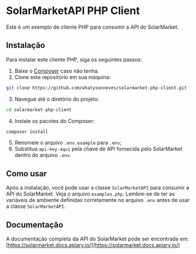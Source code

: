 SolarMarketAPI PHP Client
=========================

Este é um exemplo de cliente PHP para consumir a API do SolarMarket.

Instalação
----------

Para instalar este cliente PHP, siga os seguintes passos:

1.  Baixe o [Composer](https://getcomposer.org/) caso não tenha.
2.  Clone este repositório em sua máquina:

```bash
git clone https://github.com/whatysonneves/solarmarket-php-client.git
```

3.  Navegue até o diretório do projeto:

```bash
cd solarmarket-php-client
```

4.  Instale os pacotes do Composer:

```bash
composer install
```

5.  Renomeie o arquivo `.env.example` para `.env`;
6.  Substitua `api-key-aqui` pela chave de API fornecida pelo SolarMarket dentro do arquivo `.env`.

Como usar
---------

Após a instalação, você pode usar a classe `SolarMarketAPI` para consumir a API do SolarMarket. Veja o arquivo `examples.php`.
Lembre-se de ter as variáveis de ambiente definidas corretamente no arquivo `.env` antes de usar a classe `SolarMarketAPI`.

Documentação
------------

A documentação completa da API do SolarMarket pode ser encontrada em: [https://solarmarket.docs.apiary.io/](https://solarmarket.docs.apiary.io/)
